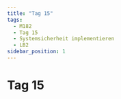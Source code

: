 ```yaml
---
title: "Tag 15"
tags:
  - M182
  - Tag 15
  - Systemsicherheit implementieren
  - LB2
sidebar_position: 1
---
```


# Tag 15
